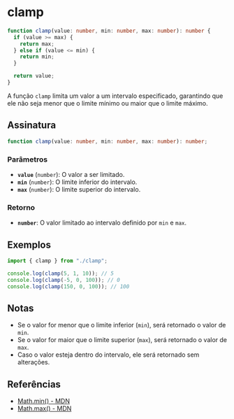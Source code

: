 # clamp

```typescript
function clamp(value: number, min: number, max: number): number {
  if (value >= max) {
    return max;
  } else if (value <= min) {
    return min;
  }

  return value;
}
```

A função `clamp` limita um valor a um intervalo especificado, garantindo que ele não seja menor que o limite mínimo ou maior que o limite máximo.

## Assinatura

```typescript
function clamp(value: number, min: number, max: number): number;
```

### Parâmetros

- **`value`** (`number`): O valor a ser limitado.
- **`min`** (`number`): O limite inferior do intervalo.
- **`max`** (`number`): O limite superior do intervalo.

### Retorno

- **`number`**: O valor limitado ao intervalo definido por `min` e `max`.

## Exemplos

```typescript
import { clamp } from "./clamp";

console.log(clamp(5, 1, 10)); // 5
console.log(clamp(-5, 0, 100)); // 0
console.log(clamp(150, 0, 100)); // 100
```

## Notas

- Se o valor for menor que o limite inferior (`min`), será retornado o valor de `min`.
- Se o valor for maior que o limite superior (`max`), será retornado o valor de `max`.
- Caso o valor esteja dentro do intervalo, ele será retornado sem alterações.

## Referências

- [Math.min() - MDN](https://developer.mozilla.org/en-US/docs/Web/JavaScript/Reference/Global_Objects/Math/min)
- [Math.max() - MDN](https://developer.mozilla.org/en-US/docs/Web/JavaScript/Reference/Global_Objects/Math/max)